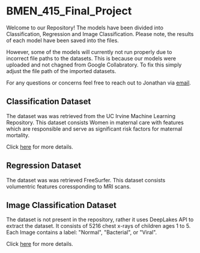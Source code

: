 # BMEN_415_Final_Project
Welcome to our Repository! The models have been divided into Classification, Regression and Image Classification. Please note, the results of each model have been saved into the files. 

However, some of the models will currently not run properly due to incorrect file paths to the datasets. This is because our models were uploaded and not chagned from Google Collabratory. To fix this simply adjust the file path of the imported datasets. 

For any questions or concerns feel free to reach out to Jonathan via [email](mailto:jonathan.chong@ucalgary.ca).

## Classification Dataset
The dataset was was retrieved from the UC Irvine Machine Learning Repository. This dataset consists Women in maternal care with features which are responsible and serve as significant risk factors for maternal mortality. 

Click [here](https://archive.ics.uci.edu/ml/datasets/Maternal+Health+Risk+Data+Set) for more details.

## Regression Dataset
The dataset was was retrieved FreeSurfer. This dataset consists volumentric features coressponding to MRI scans.

## Image Classification Dataset
The dataset is not present in the repository, rather it uses DeepLakes API to extract the dataset. It consists of 5216 chest x-rays of children ages 1 to 5. Each Image contains a label: "Normal", "Bacterial", or "Viral". 

Click [here](https://datasets.activeloop.ai/docs/ml/datasets/chest-x-ray-image-dataset/) for more details.